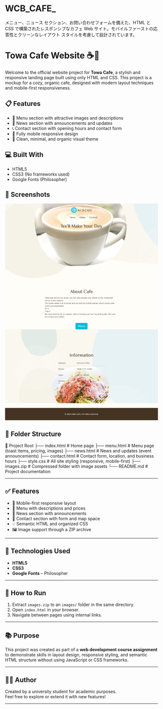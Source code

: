 # WCB_CAFE_
メニュー、ニュース セクション、お問い合わせフォームを備えた、HTML と CSS で構築されたレスポンシブなカフェ Web サイト。モバイルファーストの応答性とクリーンなレイアウト スタイルを考慮して設計されています。

# Towa Cafe Website ☕🌿

Welcome to the official website project for **Towa Cafe**, a stylish and responsive landing page built using only HTML and CSS. This project is a mockup for a cozy, organic cafe, designed with modern layout techniques and mobile-first responsiveness.

## 📋 Features

- 🍞 Menu section with attractive images and descriptions
- 📰 News section with announcements and updates
- 📞 Contact section with opening hours and contact form
- 📱 Fully mobile responsive design
- 🎨 Clean, minimal, and organic visual theme

## 💻 Built With

- HTML5
- CSS3 (No frameworks used)
- Google Fonts (Philosopher)

## 📸 Screenshots



![image alt](https://github.com/Nilasi01/WBC_CAFE/blob/main/Home_Page.png)

## 📂 Folder Structure

📁 Project Root
├── index.html # Home page
├── menu.html # Menu page (toast items, pricing, images)
├── news.html # News and updates (event announcements)
├── contact.html # Contact form, location, and business hours
├── style.css # All site styling (responsive, mobile-first)
├── images.zip # Compressed folder with image assets
└── README.md # Project documentation


---

## ✅ Features

- 📱 Mobile-first responsive layout
- 🍞 Menu with descriptions and prices
- 📰 News section with announcements
- 📍 Contact section with form and map space
- 💡 Semantic HTML and organized CSS
- 🖼️ Image support through a ZIP archive

---

## 📐 Technologies Used

- **HTML5**  
- **CSS3**  
- **Google Fonts** – Philosopher

---

## 🚀 How to Run

1. Extract `images.zip` to an `images/` folder in the same directory.
2. Open `index.html` in your browser.
3. Navigate between pages using internal links.

---

## 📚 Purpose

This project was created as part of a **web development course assignment** to demonstrate skills in layout design, responsive styling, and semantic HTML structure without using JavaScript or CSS frameworks.

---

## 👩‍🎓 Author

Created by a university student for academic purposes.  
Feel free to explore or extend it with new features!

---



